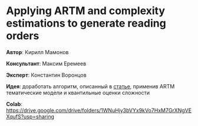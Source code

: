 # Applying ARTM and complexity estimations to generate reading orders

**Автор**: Кирилл Мамонов

**Консультант**: Максим Еремеев

**Эксперт**: Константин Воронцов

**Идея**: доработать алгоритм, описанный в [статье](related-work/koutrika17generating.pdf), применив ARTM тематические модели и квантильные оценки сложности

**Colab**: https://drive.google.com/drive/folders/1WNuHjy3bVYx9kVo7HxM7GrXNgVEXqufS?usp=sharing

